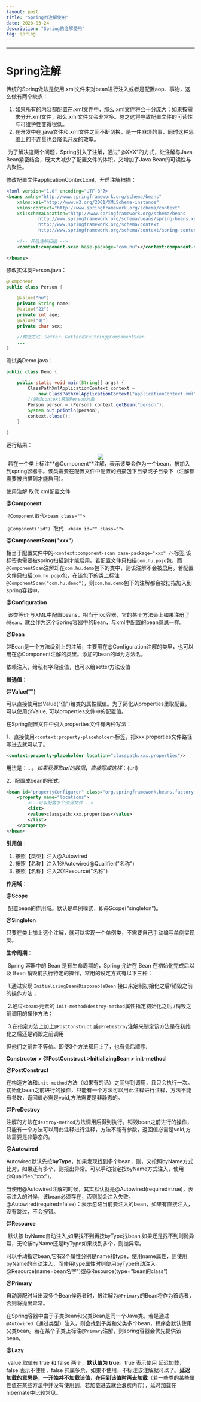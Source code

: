 ```yaml
---
layout: post
title: "Spring的注解使用"
date: 2020-03-24 
description: "Spring的注解使用"
tag: spring 
---
```


------

# **Spring注解**

传统的Spring做法是使用.xml文件来对bean进行注入或者是配置aop、事物，这么做有两个缺点：

1. 如果所有的内容都配置在.xml文件中，那么.xml文件将会十分庞大；如果按需求分开.xml文件，那么.xml文件又会非常多。总之这将导致配置文件的可读性与可维护性变得很低。
2. 在开发中在.java文件和.xml文件之间不断切换，是一件麻烦的事，同时这种思维上的不连贯也会降低开发的效率。

​		为了解决这两个问题，Spring引入了注解，通过"@XXX"的方式，让注解与Java Bean紧密结合，既大大减少了配置文件的体积，又增加了Java Bean的可读性与内聚性。

修改配置文件applicationContext.xml，开启注解扫描：

```xml
<?xml version="1.0" encoding="UTF-8"?>
<beans xmlns="http://www.springframework.org/schema/beans"
	xmlns:xsi="http://www.w3.org/2001/XMLSchema-instance"
	xmlns:context="http://www.springframework.org/schema/context"
	xsi:schemaLocation="http://www.springframework.org/schema/beans
			http://www.springframework.org/schema/beans/spring-beans.xsd
			http://www.springframework.org/schema/context 
			http://www.springframework.org/schema/context/spring-context.xsd">
			
	<!-- 开启注解扫描 -->
	<context:component-scan base-package="com.hu"></context:component-scan>
	
</beans>
```

修改实体类Person.java：

```java
@Component
public class Person {

	@Value("hu")
	private String name;
	@Value("22")
	private int age;
	@Value("男")
	private char sex;
	
	//构造方法、Setter、Getter和toString@ComponentScan
	...
}
```

测试类Demo.java：

```java
public class Demo {

	public static void main(String[] args) {
		ClassPathXmlApplicationContext context = 
			new ClassPathXmlApplicationContext("applicationContext.xml");
		//通过context获取Person对象
		Person person = (Person) context.getBean("person");
		System.out.println(person);
		context.close();
	}

}
```

运行结果：

<div align="center">
	<img src="/images/posts/Spring的注解使用/@Value注入值.png" />  
</div> 
​		若在一个类上标注**@Component**注解，表示该类会作为一个bean，被加入到spring容器中。该类需要在配置文件中配置的扫描包下目录或子目录下（注解都需要被扫描到才能启用）。

使用注解 取代 xml配置文件

**@Component**

​		`@Component`取代`<bean class="">`

​		`@Component("id") `取代 ` <bean id="" class="">`

**@ComponentScan("xxx")**

​		相当于配置文件中的`<context:component-scan base-package="xxx" />`标签,该标签也需要被spring扫描到才能启用。若配置文件只扫描`com.hu.pojo`包，而`@ComponentScan`注解却在`com.hu.demo`包下的类中，则该注解不会被启用。若配置文件只扫描`com.hu.pojo`包，在该包下的类上标注`@ComponentScan("com.hu.demo")`，则`com.hu.demo`包下的注解都会被扫描加入到spring容器中。

**@Configuration**

​		该类等价 与XML中配置beans，相当于Ioc容器，它的某个方法头上如果注册了`@Bean`，就会作为这个Spring容器中的Bean，与xml中配置的bean意思一样。

**@Bean**

​		@Bean是一个方法级别上的注解，主要用在@Configuration注解的类里，也可以用在@Component注解的类里。添加的bean的id为方法名。

依赖注入，给私有字段设值，也可以给setter方法设值

**普通值**：

**@Value("")**

​		可以直接使用@Value("值")给类的属性赋值。为了简化从properties里取配置，可以使用@Value, 可以properties文件中的配置值。

在Spring配置文件中引入properties文件有两种写法：

1、直接使用`<context:property-placeholder>`标签，把xxx.properties文件路径写进去就可以了。

```xml
<context:property-placeholder location="classpath:xxx.properties"/>
```

用法是：${...} 。如果我要取url的数据，直接写成这样：${url}

2、配置成bean的形式。

```xml
<bean id="propertyConfigurer" class="org.springframework.beans.factory.config.PropertyPlaceholderConfigurer">
    <property name="locations">
        <!--可以配置多个资源文件 -->
        <list>
	    <value>classpath:xxx.properties</value>
        </list>
    </property>
</bean>
```

**引用值**：

1. 按照【类型】注入@Autowired
2. 按照【名称】注入1@Autowired@Qualifier("名称")
3. 按照【名称】注入2@Resource("名称")

**作用域**：

**@Scope**

​		配置bean的作用域。默认是单例模式，即@Scope("singleton")。

**@Singleton**

​		只要在类上加上这个注解，就可以实现一个单例类，不需要自己手动编写单例实现类。

**生命周期**：

​		Spring 容器中的 Bean 是有生命周期的，Spring 允许在 Bean 在初始化完成后以及 Bean 销毁前执行特定的操作，常用的设定方式有以下三种：

​		1.通过实现 `InitializingBean`/`DisposableBean` 接口来定制初始化之后/销毁之前的操作方法；

​		2.通过` <bean> `元素的 `init-method`/`destroy-method`属性指定初始化之后 /销毁之前调用的操作方法；

​		3.在指定方法上加上`@PostConstruct` 或`@PreDestroy`注解来制定该方法是在初始化之后还是销毁之前调用

但他们之前并不等价。即使3个方法都用上了，也有先后顺序.

**Constructor > @PostConstruct >InitializingBean > init-method**

**@PostConstruct**

​		在构造方法和`init-method`方法（如果有的话）之间得到调用，且只会执行一次。初始化bean之前进行的操作，只能有一个方法可以用此注释进行注释，方法不能有参数，返回值必需是void,方法需要是非静态的。

**@PreDestroy**

​		注解的方法在`destroy-method`方法调用后得到执行。销毁bean之前进行的操作，只能有一个方法可以用此注释进行注释，方法不能有参数，返回值必需是void,方法需要是非静态的。

**@Autowired**

​		Autowired默认先按**byType**，如果发现找到多个bean，则，又按照byName方式比对，如果还有多个，则报出异常。可以手动指定按byName方式注入，使用@Qualifier("xxx")。

​		当使用@Autowired注解的时候，其实默认就是@Autowired(required=true)，表示注入的时候，该bean必须存在，否则就会注入失败。@Autowired(required=false)：表示忽略当前要注入的bean，如果有直接注入，没有跳过，不会报错。

**@Resource**

​		默认按 byName自动注入,如果找不到再按byType找bean,如果还是找不到则抛异常，无论按byName还是byType如果找到多个，则抛异常。

​		可以手动指定bean,它有2个属性分别是name和type，使用name属性，则使用byName的自动注入，而使用type属性时则使用byType自动注入。@Resource(name=bean名字")或@Resource(type="bean的class")

**@Primary**

​		自动装配时当出现多个Bean候选者时，被注解为`@Primary`的Bean将作为首选者，否则将抛出异常。

​		在Spring容器中由于子类Bean和父类Bean是同一个Java类。若是通过`@Autowired`（通过类型）注入，则会找到子类和父类多个bean，程序会默认使用父类bean。若在某个子类上标注`@Primary`注解，则spring容器会优先提供该bean。

**@Lazy**

​		value 取值有 true 和 false 两个，**默认值为 true**。true 表示使用 延迟加载， false 表示不使用，false 纯属多余，如果不使用，不标注该注解就可以了。**延迟加载的意思是，一开始并不加载该值，在用到该值时再去加载**（若一些类的某些属性值在某些方法中并没有使用到，若加载进去就会浪费内存），延时加载在hibernate中比较常见。